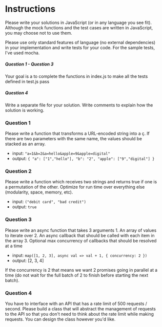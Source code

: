 # Instructions

Please write your solutions in JavaScript (or in any language you see fit). Although the  mock functions and the test cases are written in JavaScript, you may choose not to use them.

Please use only standard features of language (no external dependencies) in your implementation and write tests for your code. For the sample tests, I've used mocha.

##### Question 1 - Question 3
Your goal is a to complete the functions in index.js to make all the tests defined in test.js pass
##### Question 4
Write a separate file for your solution. Write comments to explain how the solution is working.

### Question 1

Please write a function that transforms a URL-encoded string into a ç. If there are two parameters with the same name, the values should be stacked as an array.

* input: `"a=1&b=2&a=hello&apple=9&apple=digital"`
* output: `{ "a": ["1","hello"], "b": "2", "apple": ["9","digital"] }`


### Question 2

Please write a function which receives two strings and returns true if one is a permutation of the other. Optimize for run time over everything else (modularity, space, memory, etc).

* input: `("debit card", "bad credit")`
* output: `true`


### Question 3

Please write an async function that takes 3 arguments
	1. An array of values to iterate over
	2. An async callback that should be called with each item in the array
	3. Optional max concurrency of callbacks that should be resolved at a time  

* input: `map([1, 2, 3], async val => val + 1, { concurrency: 2 })`
* output: [2, 3, 4]

If the concurrency is 2 that means we want 2 promises going in parallel at a time (do not wait for the full batch of 2 to finish before starting the next batch).


### Question 4

You have to interface with an API that has a rate limit of 500 requests / second. Please build a class that will abstract the management of requests to the API so that you don't need to think about the rate limit while making requests. You can design the class however you'd like.